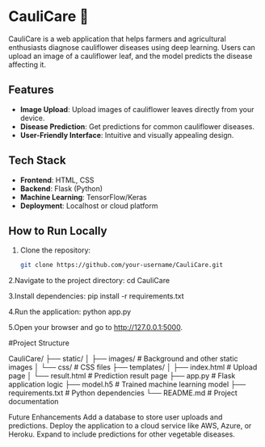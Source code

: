 # CauliCare 🌿

CauliCare is a web application that helps farmers and agricultural enthusiasts diagnose cauliflower diseases using deep learning. Users can upload an image of a cauliflower leaf, and the model predicts the disease affecting it.

## Features
- **Image Upload**: Upload images of cauliflower leaves directly from your device.
- **Disease Prediction**: Get predictions for common cauliflower diseases.
- **User-Friendly Interface**: Intuitive and visually appealing design.

## Tech Stack
- **Frontend**: HTML, CSS
- **Backend**: Flask (Python)
- **Machine Learning**: TensorFlow/Keras
- **Deployment**: Localhost or cloud platform

## How to Run Locally
1. Clone the repository:
   ```bash
   git clone https://github.com/your-username/CauliCare.git
   
2.Navigate to the project directory:
cd CauliCare

3.Install dependencies:
pip install -r requirements.txt

4.Run the application:
python app.py

5.Open your browser and go to http://127.0.0.1:5000.


#Project Structure

CauliCare/
├── static/
│   ├── images/        # Background and other static images
│   └── css/           # CSS files
├── templates/
│   ├── index.html     # Upload page
│   └── result.html    # Prediction result page
├── app.py             # Flask application logic
├── model.h5           # Trained machine learning model
├── requirements.txt   # Python dependencies
└── README.md          # Project documentation

Future Enhancements
Add a database to store user uploads and predictions.
Deploy the application to a cloud service like AWS, Azure, or Heroku.
Expand to include predictions for other vegetable diseases.

